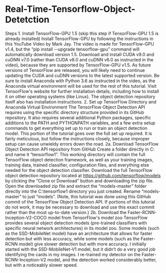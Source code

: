 # Real-Time-Tensorflow-Object-Detetction
Steps 1. Install TensorFlow-GPU 1.5 (skip this step if TensorFlow-GPU 1.5 is already installed) Install TensorFlow-GPU by following the instructions in this YouTube Video by Mark Jay.  The video is made for TensorFlow-GPU v1.4, but the “pip install --upgrade tensorflow-gpu” command will automatically download version 1.5. Download and install CUDA v9.0 and cuDNN v7.0 (rather than CUDA v8.0 and cuDNN v6.0 as instructed in the video), because they are supported by TensorFlow-GPU v1.5. As future versions of TensorFlow are released, you will likely need to continue updating the CUDA and cuDNN versions to the latest supported version.  Be sure to install Anaconda with Python 3.6 as instructed in the video, as the Anaconda virtual environment will be used for the rest of this tutorial.  Visit TensorFlow's website for further installation details, including how to install it on other operating systems (like Linux). The object detection repository itself also has installation instructions.  2. Set up TensorFlow Directory and Anaconda Virtual Environment The TensorFlow Object Detection API requires using the specific directory structure provided in its GitHub repository. It also requires several additional Python packages, specific additions to the PATH and PYTHONPATH variables, and a few extra setup commands to get everything set up to run or train an object detection model.  This portion of the tutorial goes over the full set up required. It is fairly meticulous, but follow the instructions closely, because improper setup can cause unwieldy errors down the road.  2a. Download TensorFlow Object Detection API repository from GitHub Create a folder directly in C: and name it “tensorflow1”. This working directory will contain the full TensorFlow object detection framework, as well as your training images, training data, trained classifier, configuration files, and everything else needed for the object detection classifier.  Download the full TensorFlow object detection repository located at https://github.com/tensorflow/models by clicking the “Clone or Download” button and downloading the zip file. Open the downloaded zip file and extract the “models-master” folder directly into the C:\tensorflow1 directory you just created. Rename “models-master” to just “models”. (Note, this tutorial was done using this GitHub commit of the TensorFlow Object Detection API. If portions of this tutorial do not work, it may be necessary to download and use this exact commit rather than the most up-to-date version.)  2b. Download the Faster-RCNN-Inception-V2-COCO model from TensorFlow's model zoo TensorFlow provides several object detection models (pre-trained classifiers with specific neural network architectures) in its model zoo. Some models (such as the SSD-MobileNet model) have an architecture that allows for faster detection but with less accuracy, while some models (such as the Faster-RCNN model) give slower detection but with more accuracy. I initially started with the SSD-MobileNet-V1 model, but it didn’t do a very good job identifying the cards in my images. I re-trained my detector on the Faster-RCNN-Inception-V2 model, and the detection worked considerably better, but with a noticeably slower speed.
